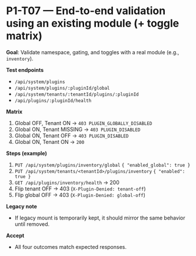 # P1-T07 — End-to-end validation using an existing module (+ toggle matrix)

**Goal**: Validate namespace, gating, and toggles with a real module (e.g., `inventory`).

**Test endpoints**
- `/api/system/plugins`
- `/api/system/plugins/:pluginId/global`
- `/api/system/tenants/:tenantId/plugins/:pluginId`
- `/api/plugins/:pluginId/health`

**Matrix**
1. Global OFF, Tenant ON → `403 PLUGIN_GLOBALLY_DISABLED`
2. Global ON, Tenant MISSING → `403 PLUGIN_DISABLED`
3. Global ON, Tenant OFF → `403 PLUGIN_DISABLED`
4. Global ON, Tenant ON → `200`

**Steps (example)**
1) `PUT /api/system/plugins/inventory/global` `{ "enabled_global": true }`  
2) `PUT /api/system/tenants/<tenantId>/plugins/inventory` `{ "enabled": true }`  
3) `GET /api/plugins/inventory/health` → 200  
4) Flip tenant OFF → 403 (`X-Plugin-Denied: tenant-off`)  
5) Flip global OFF → 403 (`X-Plugin-Denied: global-off`)

**Legacy note**
- If legacy mount is temporarily kept, it should mirror the same behavior until removed.

**Accept**
- All four outcomes match expected responses.
